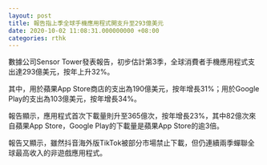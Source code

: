 ```yaml
---
layout: post
title: 報告指上季全球手機應用程式開支升至293億美元
date: 2020-10-02 11:08:31.000000000 +08:00
categories: rthk
---
```


數據公司Sensor Tower發表報告，初步估計第3季，全球消費者手機應用程式支出達293億美元，按年上升32%。

其中，用於蘋果App Store商店的支出為190億美元，按年增長31%；用於Google Play的支出為103億美元，按年增長34%。

報告顯示，應用程式首次下載量則升至365億次，按年增長23%，其中82億次來自蘋果App Store，Google Play的下載量是蘋果App Store的逾3倍。

報告又顯示，雖然抖音海外版TikTok被部分市場禁止下載，但仍連續兩季蟬聯全球最高收入的非遊戲應用程式。
